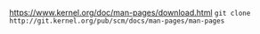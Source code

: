 <https://www.kernel.org/doc/man-pages/download.html>
`git clone http://git.kernel.org/pub/scm/docs/man-pages/man-pages`
